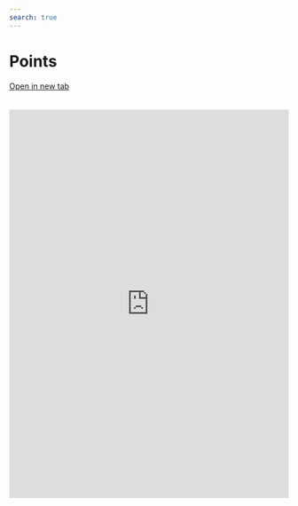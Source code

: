 ```yaml
---
search: true
---
```


# Points

[Open in new tab](https://widgets.modyo.com/retail/points)

<iframe src="https://widgets.modyo.com/retail/points" width="100%" height="700px" frameBorder="0" style="overflow:auto;margin-top:20px;"/>

| Feature         | Description                                                                                                                                                                                                   |
|-----------------------|---------------------------------------------------------------------------------------------------------------------------------------------------------------------------------------------------------------|
| Points Summary | Displays the total points available to the customer, along with the next due date. Has a button that enables you to link a relevant catalog of redeemable items.                                  |
| Associated Cards    | Displays customer card information linked to your points and benefits system. It includes the card type, customer's name and the total points accumulated during a set period of time. |
| Redeemed Points      | Shows the points redeemed by the customer. Displays details such as the date of redemption, product, business and point cost.                                                                                 |
| Accumulated Points     | Presents the points accumulated by the customer. Displays details of each transaction and the points earned. Includes the total number of points redeemed per period.                                                 |

 <script> 

 export default {
 mounted () {

 function setFrameHeightCo (id, ht) {
 var ifrm = document.getElementById (id);
 if (ifrm) {
 ifrm.style.height = ht + 4 + "px";
 }
 }
 //iframed document sends its height using postMessage
 function HandleDoCheightMsg (e) {
 //check origin
 if (e.origin === 'https://widgets.modyo.com') {
 //parse data
 var data = json.parse (e.data);

 console.log ('data: ', data)
 //check data object
 if (data ['doChight']) {
 setFrameHeightCo ('WidgetFrame', data ['DoChight']);
 } else {
 SetFrameHeightCo ('WidgetFrame', 700);
 }
 }
 }

 //assign message handler
 if (Window.addEventListener) {
 Window.addEventListener ('message', HandleDoCheightMSG, false);
 }
 }
 }

 </script> 
